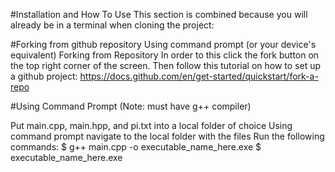 #Installation and How To Use
This section is combined because you will already be in a terminal when cloning the project:

#Forking from github repository
Using command prompt (or your device's equivalent)
Forking from Repository
In order to this click the fork button on the top right corner of the screen. Then follow this tutorial on how to set up a github project: https://docs.github.com/en/get-started/quickstart/fork-a-repo

#Using Command Prompt
(Note: must have g++ compiler)

Put main.cpp, main.hpp, and pi.txt into a local folder of choice
Using command prompt navigate to the local folder with the files
Run the following commands:
$ g++ main.cpp -o executable_name_here.exe
$ executable_name_here.exe
